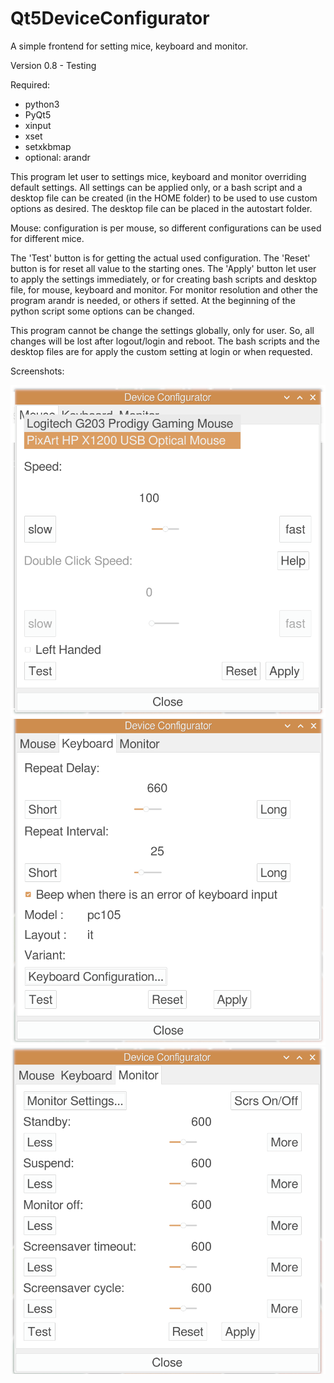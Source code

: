 # Qt5DeviceConfigurator
A simple frontend for setting mice, keyboard and monitor.

Version 0.8 - Testing

Required:
- python3
- PyQt5
- xinput
- xset
- setxkbmap
- optional: arandr

This program let user to settings mice, keyboard and monitor overriding default settings. All settings can be applied only, or a bash script and a desktop file can be created (in the HOME folder) to be used to use custom options as desired. The desktop file can be placed in the autostart folder.

Mouse: configuration is per mouse, so different configurations can be used for different mice.

The 'Test' button is for getting the actual used configuration. The 'Reset' button is for reset all value to the starting ones. The 'Apply' button let user to apply the settings immediately, or for creating bash scripts and desktop file, for mouse, keyboard and monitor. For monitor resolution and other the program arandr is needed, or others if setted. At the beginning of the python script some options can be changed.

This program cannot be change the settings globally, only for user. So, all changes will be lost after logout/login and reboot. The bash scripts and the desktop files are for apply the custom setting at login or when requested.

Screenshots:

![My image](https://github.com/frank038/Qt5DeviceConfigurator/blob/main/image1.png)
![My image](https://github.com/frank038/Qt5DeviceConfigurator/blob/main/image2.png)
![My image](https://github.com/frank038/Qt5DeviceConfigurator/blob/main/image3.png)
